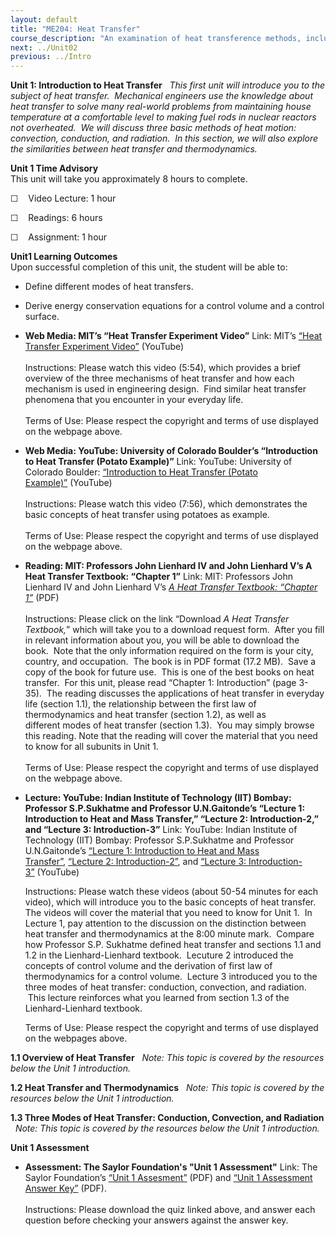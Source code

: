 ```yaml
---
layout: default
title: "ME204: Heat Transfer"
course_description: "An examination of heat transference methods, including conduction, convection, and radiation. Topics include conservation equations, cooling fins, transient conduction, boundary—layer theory, natural convection, heat exchangers, and boiling."
next: ../Unit02
previous: ../Intro
---
```

**Unit 1: Introduction to Heat Transfer** <span id="1"></span> 
*This first unit will introduce you to the subject of heat transfer. 
Mechanical engineers use the knowledge about heat transfer to solve many
real-world problems from maintaining house temperature at a comfortable
level to making fuel rods in nuclear reactors not overheated.  We will
discuss three basic methods of heat motion: convection, conduction, and
radiation.  In this section, we will also explore the similarities
between heat transfer and thermodynamics.*

**Unit 1 Time Advisory**  
This unit will take you approximately 8 hours to complete.

☐    Video Lecture: 1 hour

☐    Readings: 6 hours

☐    Assignment: 1 hour

**Unit1 Learning Outcomes**  
Upon successful completion of this unit, the student will be able to:
-   Define different modes of heat transfers.
-   Derive energy conservation equations for a control volume and a
    control surface.

-   **Web Media: MIT’s “Heat Transfer Experiment Video”**
    Link: MIT’s [“Heat Transfer Experiment
    Video”](http://k12videos.mit.edu/content/heat-transfer) (YouTube)  
        
     Instructions: Please watch this video (5:54), which provides a
    brief overview of the three mechanisms of heat transfer and how each
    mechanism is used in engineering design.  Find similar heat transfer
    phenomena that you encounter in your everyday life.  
        
     Terms of Use: Please respect the copyright and terms of use
    displayed on the webpage above.

-   **Web Media: YouTube: University of Colorado Boulder’s “Introduction
    to Heat Transfer (Potato Example)”**
    Link: YouTube: University of Colorado Boulder: [“Introduction to
    Heat Transfer (Potato
    Example)”](http://www.youtube.com/watch?v=9WwSaIP5pbs) (YouTube)  
        
     Instructions: Please watch this video (7:56), which demonstrates
    the basic concepts of heat transfer using potatoes as example.  
        
     Terms of Use: Please respect the copyright and terms of use
    displayed on the webpage above.

-   **Reading: MIT: Professors John Lienhard IV and John Lienhard V’s A
    Heat Transfer Textbook: “Chapter 1”**
    Link: MIT: Professors John Lienhard IV and John Lienhard V’s *[A
    Heat Transfer Textbook: “Chapter
    1”](http://web.mit.edu/lienhard/www/ahtt.html)* (PDF)  
        
     Instructions: Please click on the link “Download *A Heat Transfer
    Textbook,*” which will take you to a download request form.  After
    you fill in relevant information about you, you will be able to
    download the book.  Note that the only information required on the
    form is your city, country, and occupation.  The book is in PDF
    format (17.2 MB).  Save a copy of the book for future use.  This is
    one of the best books on heat transfer.  For this unit, please read
    “Chapter 1: Introduction” (page 3-35).  The reading discusses the
    applications of heat transfer in everyday life (section 1.1), the
    relationship between the first law of thermodynamics and heat
    transfer (section 1.2), as well as different modes of heat transfer
    (section 1.3).  You may simply browse this reading. Note that the
    reading will cover the material that you need to know for
    all subunits in Unit 1.  
        
     Terms of Use: Please respect the copyright and terms of use
    displayed on the webpage above.

-   **Lecture: YouTube: Indian Institute of Technology (IIT) Bombay:
    Professor S.P.Sukhatme and Professor U.N.Gaitonde’s “Lecture 1:
    Introduction to Heat and Mass Transfer,” “Lecture 2:
    Introduction-2,” and “Lecture 3: Introduction-3”**
    Link: YouTube: Indian Institute of Technology (IIT) Bombay:
    Professor S.P.Sukhatme and Professor U.N.Gaitonde’s [“Lecture 1:
    Introduction to Heat and Mass
    Transfer](http://www.youtube.com/watch?v=qa-PQOjS3zA)[”](http://www.youtube.com/watch?v=qa-PQOjS3zA), [“Lecture
    2: Introduction-2”](http://www.youtube.com/watch?v=QcTr0-QrSMY), and
    [“Lecture 3:
    Introduction-3”](http://www.youtube.com/watch?v=ACjR7MIFaFw) (YouTube)  
      
     Instructions: Please watch these videos (about 50-54 minutes for
    each video), which will introduce you to the basic concepts of heat
    transfer.  The videos will cover the material that you need to know
    for Unit 1.  In Lecture 1, pay attention to the discussion on the
    distinction between heat transfer and thermodynamics at the 8:00
    minute mark.  Compare how Professor S.P. Sukhatme defined heat
    transfer and sections 1.1 and 1.2 in the Lienhard-Lienhard textbook.
     Lecuture 2 introduced the concepts of control volume and the
    derivation of first law of thermodynamics for a control volume.
     Lecture 3 introduced you to the three modes of heat transfer:
    conduction, convection, and radiation.  This lecture reinforces what
    you learned from section 1.3 of the Lienhard-Lienhard textbook.  
      
     Terms of Use: Please respect the copyright and terms of use
    displayed on the webpages above.

**1.1 Overview of Heat Transfer** <span id="1.1"></span> 
*Note: This topic is covered by the resources below the Unit 1
introduction.*

**1.2 Heat Transfer and Thermodynamics** <span id="1.2"></span> 
*Note: This topic is covered by the resources below the Unit 1
introduction.*

**1.3 Three Modes of Heat Transfer: Conduction, Convection, and
Radiation** <span id="1.3"></span> 
*Note: This topic is covered by the resources below the Unit 1
introduction.*

**Unit 1 Assessment** <span id="1.4"></span> 
-   **Assessment: The Saylor Foundation's "Unit 1 Assessment"**
    Link: The Saylor Foundation’s [“Unit 1
    Assesment”](https://resources.saylor.org/wwwresources/archived/site/wp-content/uploads/2012/08/ME204-Unit1Quiz-Updated-FINAL.pdf) (PDF)
    and [“Unit 1 Assessment Answer
    Key”](https://resources.saylor.org/wwwresources/archived/site/wp-content/uploads/2012/08/ME204-Unit1Quiz-AnswerKey-Updated-FINAL.pdf) (PDF).  
        
     Instructions: Please download the quiz linked above, and answer
    each question before checking your answers against the answer key.



